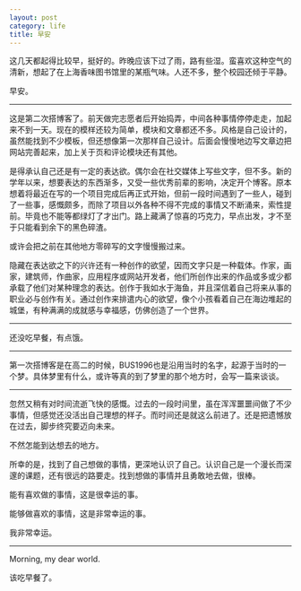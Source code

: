 ```yaml
---
layout: post
category: life
title: 早安
---
```


这几天都起得比较早，挺好的。昨晚应该下过了雨，路有些湿。蛮喜欢这种空气的清新，想起了在上海香味图书馆里的某瓶气味。人还不多，整个校园还倾于平静。

早安。

<!-- more -->

---

这是第二次搭博客了。前天做完志愿者后开始捣弄，中间各种事情停停走走，加起来不到一天。现在的模样还较为简单，模块和文章都还不多。风格是自己设计的，虽然能找到不少模板，但还想像第一次那样自己设计。后面会慢慢地边写文章边把网站完善起来，加上关于页和评论模块还有其他。

是得承认自己还是有一定的表达欲。偶尔会在社交媒体上写些文字，但不多。新的学年以来，想要表达的东西渐多，又受一些优秀前辈的影响，决定开个博客。原本想着将最近在写的一个项目完成后再正式开始，但前一段时间遇到了一些人，碰到了一些事，感慨颇多，而除了项目以外各种不得不完成的事情又不断涌来，索性提前。毕竟也不能等都绿灯了才出门。路上藏满了惊喜的巧克力，早点出发，才不至于只能看到余下的黑色碎渣。

或许会把之前在其他地方零碎写的文字慢慢搬过来。

隐藏在表达欲之下的兴许还有一种创作的欲望，因而文字只是一种载体。作家，画家，建筑师，作曲家，应用程序或网站开发者，他们所创作出来的作品或多或少都承载了他们对某种理念的表达。创作于我如水于海鱼，并且深信着自己将来从事的职业必与创作有关。通过创作来排遣内心的欲望，像个小孩看着自己在海边堆起的城堡，有种满满的成就感与幸福感，仿佛创造了一个世界。

---

还没吃早餐，有点饿。

---

第一次搭博客是在高二的时候，BUS1996也是沿用当时的名字，起源于当时的一个梦。具体梦里有什么，或许等真的到了梦里的那个地方时，会写一篇来谈谈。

---

忽然又稍有对时间流逝飞快的感慨。过去的一段时间里，虽在浑浑噩噩间做了不少事情，但感觉还没活出自己理想的样子。而时间还是就这么前进了。还是把遗憾放在过去，脚步终究要迈向未来。

不然怎能到达想去的地方。

所幸的是，找到了自己想做的事情，更深地认识了自己。认识自己是一个漫长而深邃的课题，还有很远的路要走。找到想做的事情并且勇敢地去做，很棒。

能有喜欢做的事情，这是很幸运的事。

能够做喜欢的事情，这是非常幸运的事。

我非常幸运。

---

Morning, my dear world.

该吃早餐了。
